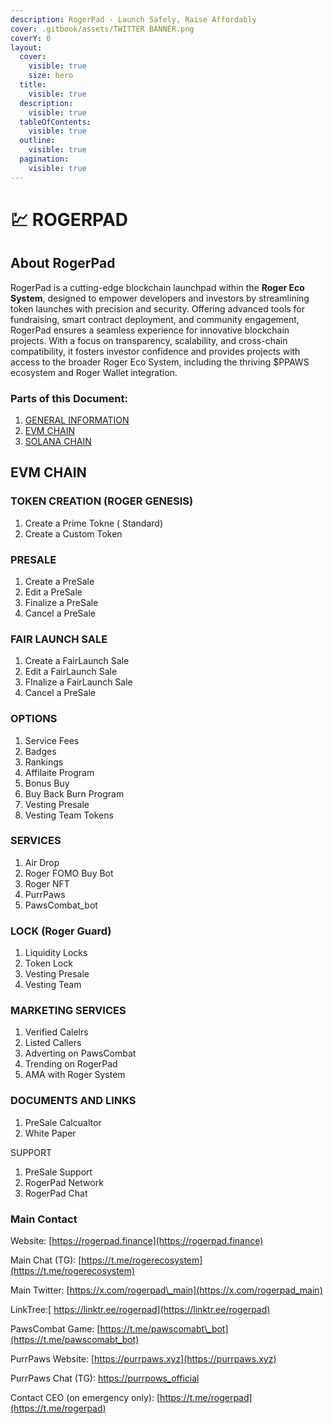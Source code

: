 ```yaml
---
description: RogerPad - Launch Safely, Raise Affordably
cover: .gitbook/assets/TWITTER BANNER.png
coverY: 0
layout:
  cover:
    visible: true
    size: hero
  title:
    visible: true
  description:
    visible: true
  tableOfContents:
    visible: true
  outline:
    visible: true
  pagination:
    visible: true
---
```


# 💹 ROGERPAD

## About RogerPad

RogerPad is a cutting-edge blockchain launchpad within the **Roger Eco System**, designed to empower developers and investors by streamlining token launches with precision and security. Offering advanced tools for fundraising, smart contract deployment, and community engagement, RogerPad ensures a seamless experience for innovative blockchain projects. With a focus on transparency, scalability, and cross-chain compatibility, it fosters investor confidence and provides projects with access to the broader Roger Eco System, including the thriving $PPAWS ecosystem and Roger Wallet integration.

### Parts of this Document:

1. [GENERAL INFORMATION](./)
2. [EVM CHAIN](https://app.gitbook.com/s/im4IjNu3KpYpP5kpRw9o/evm-chains/roger-pad-evm-chains)
3. [SOLANA CHAIN](https://app.gitbook.com/o/K8SbUov0wU225b5zq22k/s/2tqbPa3m9HBIWVFa5iz7/)

## EVM CHAIN

### TOKEN CREATION (ROGER GENESIS)

1. Create a Prime Tokne ( Standard)
2. Create a Custom Token

### PRESALE

1. Create a PreSale
2. Edit a PreSale&#x20;
3. Finalize a PreSale
4. Cancel a PreSale

### FAIR LAUNCH SALE

1. Create a FairLaunch Sale
2. Edit a FairLaunch Sale
3. FInalize a FairLaunch Sale
4. Cancel a PreSale

### OPTIONS

1. Service Fees
2. Badges
3. Rankings
4. Affilaite Program
5. Bonus Buy
6. Buy Back Burn Program
7. Vesting Presale
8. Vesting Team Tokens

### SERVICES

1. Air Drop
2. Roger FOMO Buy Bot
3. Roger NFT
4. PurrPaws&#x20;
5. PawsCombat\_bot

### LOCK (Roger Guard)

1. Liquidity Locks
2. Token Lock
3. Vesting Presale
4. Vesting Team&#x20;

### MARKETING SERVICES

1. Verified Calelrs
2. Listed Callers
3. Adverting on PawsCombat
4. Trending on RogerPad
5. AMA with Roger System

### DOCUMENTS AND LINKS&#x20;

1. PreSale Calcualtor
2. White Paper

SUPPORT

1. PreSale Support
2. RogerPad Network
3. RogerPad Chat

### Main Contact

Website: [https://rogerpad.finance](https://rogerpad.finance)

Main Chat (TG): [https://t.me/rogerecosystem](https://t.me/rogerecosystem)

Main Twitter: [https://x.com/rogerpad\_main](https://x.com/rogerpad_main)

LinkTree:[ https://linktr.ee/rogerpad](https://linktr.ee/rogerpad)

PawsCombat Game: [https://t.me/pawscomabt\_bot](https://t.me/pawscomabt_bot)

PurrPaws Website: [https://purrpaws.xyz](https://purrpaws.xyz)

PurrPaws Chat (TG): [https://purrpows\_official](https://purrpows_official)

Contact CEO (on emergency only): [https://t.me/rogerpad](https://t.me/rogerpad)

